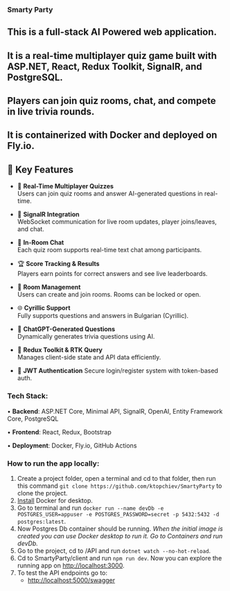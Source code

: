 ### Smarty Party

## This is a full-stack AI Powered web application.
## It is a real-time multiplayer quiz game built with ASP.NET, React, Redux Toolkit, SignalR, and PostgreSQL. 
## Players can join quiz rooms, chat, and compete in live trivia rounds.
## It is containerized with Docker and deployed on Fly.io.

## 🔑 Key Features

- 🧠 **Real-Time Multiplayer Quizzes**  
  Users can join quiz rooms and answer AI-generated questions in real-time.

- 📡 **SignalR Integration**  
  WebSocket communication for live room updates, player joins/leaves, and chat.

- 💬 **In-Room Chat**  
  Each quiz room supports real-time text chat among participants.

- 🏆 **Score Tracking & Results**  
  Players earn points for correct answers and see live leaderboards.

- 🧍 **Room Management**  
  Users can create and join rooms. Rooms can be locked or open.

- 🌐 **Cyrillic Support**  
  Fully supports questions and answers in Bulgarian (Cyrillic).

- 🧠 **ChatGPT-Generated Questions**  
  Dynamically generates trivia questions using AI.

- 💾 **Redux Toolkit & RTK Query**  
  Manages client-side state and API data efficiently.

- 🔐 **JWT Authentication**
  Secure login/register system with token-based auth.


### Tech Stack:
•	**Backend**: ASP.NET Core, Minimal API, SignalR, OpenAI, Entity Framework Core, PostgreSQL

•	**Frontend**: React, Redux, Bootstrap

•	**Deployment**: Docker, Fly.io, GitHub Actions

### How to run the app locally:

1. Create a project folder, open a terminal and cd to that folder, then run this command `git clone https://github.com/ktopchiev/SmartyParty` to clone the project.
2. [Install](https://www.docker.com/get-started/) Docker for desktop.
4. Go to terminal and run `docker run --name devDb -e POSTGRES_USER=appuser -e POSTGRES_PASSWORD=secret -p 5432:5432 -d postgres:latest`.
5. Now Postgres Db container should be running. *When the initial image is created you can use Docker desktop to run it. Go to Containers and run devDb.*
6. Go to the project, cd to /API and run `dotnet watch --no-hot-reload`.
7. Cd to SmartyParty/client and run `npm run dev`. Now you can explore the running app on [http://localhost:3000](http://localhost:3000).
8. To test the API endpoints go to:
   - [http://localhost:5000/swagger ](http://localhost:5000/swagger/index.html)
